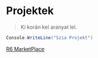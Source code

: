 # Projektek

> Ki korán kel aranyat lel.

```c#
Console.WriteLine("Szia Projekt")
```

[R6 MarketPlace](https://www.ubisoft.com/en-gb/game/rainbow-six/siege/marketplace)


